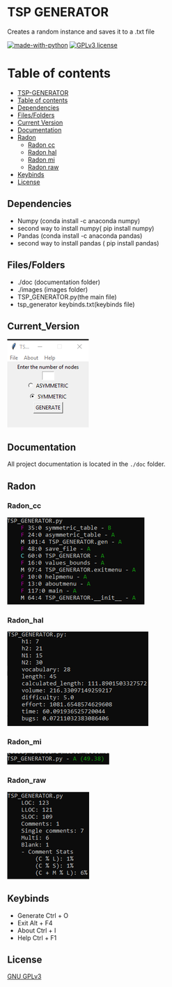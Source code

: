 # TSP GENERATOR 
Creates a random instance and saves it to a .txt file

[![made-with-python](https://img.shields.io/badge/Made%20with-Python-1f425f.svg)](https://www.python.org/) [![GPLv3 license](https://img.shields.io/badge/License-GPLv3-blue.svg)](http://perso.crans.org/besson/LICENSE.html)

# Table of contents

<!--ts-->
  * [TSP-GENERATOR](#TSP-GENERATOR)
  * [Table of contents](#Table_of_contents)
  * [Dependencies](#Dependencies)
  * [Files/Folders](#Files/Folders)
  * [Current Version](#Current_Version)
  * [Documentation](#Documentation)
  * [Radon](#Radon)
    * [Radon cc](#Radon_cc)
    * [Radon hal](#Radon_hal)
    * [Radon mi](#Radon_mi)
    * [Radon raw](#Radon_raw)
  * [Keybinds](#Keybinds)
  * [License](#License)
<!--ts-->


## Dependencies

 <ul>
  <li> Numpy (conda install -c anaconda numpy) </li>
  <li> second way to install numpy( pip install numpy) </li>
  <li> Pandas (conda install -c anaconda pandas) </li>
  <li> second way to install pandas ( pip install pandas) </li>
</ul>

## Files/Folders

<ul>
 <li> ./doc (documentation folder) </li>
 <li> ./images (images folder) </li>
 <li> TSP_GENERATOR.py(the main file) </li>
 <li> tsp_generator keybinds.txt(keybinds file) </li>
</ul>


## Current_Version

<p><img src ="images/tsp generator.png" title = "TSP Generator Version"/> </p>


## Documentation

All project documentation is located in the `./doc`  folder.

## Radon

### Radon_cc

<p><img src="images/TSP_GENERATOR RADON CC.png" title="TSP_GENERATOR RADON CC"/> </p>

### Radon_hal

<p><img src="images/TSP_GENERATOR RADON HAL.png" title="TSP_GENERATOR RADON HAL"/></p>

### Radon_mi

<p><img src="images/TSP_GENERATOR RADON MI.png" title="TSP_GENERATOR RADON MI"/></p>

### Radon_raw

<p><img src="images/TSP_GENERATOR RADON RAW.png" title="TSP_GENERATOR RADON RAW"/></p>

## Keybinds

<ul>
  <li> Generate Ctrl + O </li>
  <li> Exit Alt + F4 </li>
  <li> About Ctrl + I </li>
  <li> Help Ctrl + F1 </li>

</ul>

## License
[GNU GPLv3](https://choosealicense.com/licenses/gpl-3.0/)
